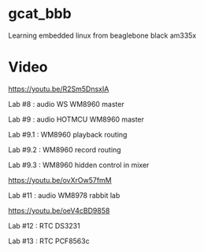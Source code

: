 # gcat_bbb
Learning embedded linux from beaglebone black am335x

# Video

https://youtu.be/R2Sm5DnsxIA

Lab #8 : audio WS WM8960 master

Lab #9 : audio HOTMCU WM8960 master

Lab #9.1 : WM8960 playback routing

Lab #9.2 : WM8960 record routing

Lab #9.3 : WM8960 hidden control  in mixer

https://youtu.be/ovXrOw57fmM

Lab #11 : audio WM8978 rabbit lab

https://youtu.be/oeV4cBD9858

Lab #12 : RTC DS3231

Lab #13 : RTC PCF8563c
